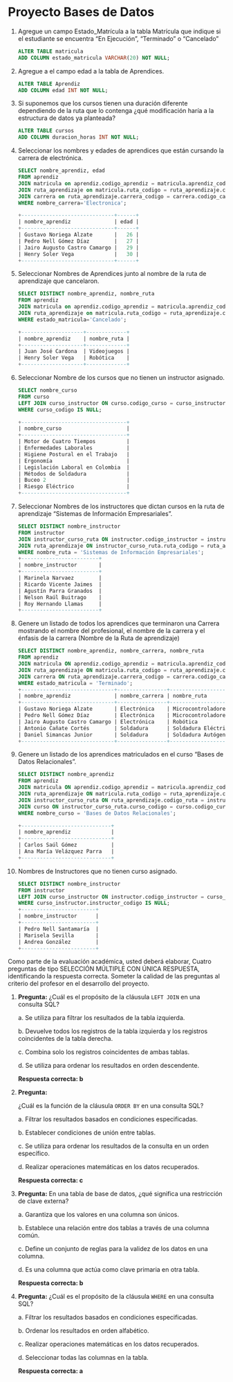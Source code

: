 # **Proyecto Bases de Datos** 

1. Agregue un campo Estado_Matrícula a la tabla Matrícula que indique si el estudiante se encuentra “En Ejecución”, “Terminado” o “Cancelado”

   ```sql
   ALTER TABLE matricula
   ADD COLUMN estado_matricula VARCHAR(20) NOT NULL;
   ```

2. Agregue a el campo edad a la tabla de Aprendices.

     ```sql
     ALTER TABLE Aprendiz 
     ADD COLUMN edad INT NOT NULL;
     ```

3. Si suponemos que los cursos tienen una duración diferente dependiendo de la ruta que lo contenga ¿qué modificación haría a la estructura de datos ya planteada?

     ```sql
     ALTER TABLE cursos
     ADD COLUMN duracion_horas INT NOT NULL;
     ```

4. Seleccionar los nombres y edades de aprendices que están cursando la carrera de electrónica.

     ```sql
     SELECT nombre_aprendiz, edad
     FROM aprendiz
     JOIN matricula on aprendiz.codigo_aprendiz = matricula.aprendiz_codigo
     JOIN ruta_aprendizaje on matricula.ruta_codigo = ruta_aprendizaje.codigo_ruta
     JOIN carrera on ruta_aprendizaje.carrera_codigo = carrera.codigo_carrera
     WHERE nombre_carrera='Electronica';
     
     +------------------------------+------+
     | nombre_aprendiz              | edad |
     +------------------------------+------+
     | Gustavo Noriega Alzate       |   26 |
     | Pedro Nell Gómez Díaz        |   27 |
     | Jairo Augusto Castro Camargo |   29 |
     | Henry Soler Vega             |   30 |
     +------------------------------+------+
     ```

5. Seleccionar Nombres de Aprendices junto al nombre de la ruta de aprendizaje que cancelaron.

     ```sql
     SELECT DISTINCT nombre_aprendiz, nombre_ruta
     FROM aprendiz
     JOIN matricula on aprendiz.codigo_aprendiz = matricula.aprendiz_codigo
     JOIN ruta_aprendizaje on matricula.ruta_codigo = ruta_aprendizaje.codigo_ruta
     WHERE estado_matricula='Cancelado';
     
     +--------------------+-------------+
     | nombre_aprendiz    | nombre_ruta |
     +--------------------+-------------+
     | Juan José Cardona  | Videojuegos |
     | Henry Soler Vega   | Robótica    |
     +--------------------+-------------+
     ```

6. Seleccionar Nombre de los cursos que no tienen un instructor asignado.

     ```sql
     SELECT nombre_curso
     FROM curso
     LEFT JOIN curso_instructor ON curso.codigo_curso = curso_instructor.curso_codigo
     WHERE curso_codigo IS NULL;
     
     +----------------------------------+
     | nombre_curso                     |
     +----------------------------------+
     | Motor de Cuatro Tiempos          |
     | Enfermedades Laborales           |
     | Higiene Postural en el Trabajo   |
     | Ergonomía                        |
     | Legislación Laboral en Colombia  |
     | Métodos de Soldadura             |
     | Buceo 2                          |
     | Riesgo Eléctrico                 |
     +----------------------------------+
     ```

7. Seleccionar Nombres de los instructores que dictan cursos en la ruta de aprendizaje “Sistemas de Información Empresariales”.

     ```sql
     SELECT DISTINCT nombre_instructor
     FROM instructor
     JOIN instructor_curso_ruta ON instructor.codigo_instructor = instructor_curso_ruta.instructor_codigo
     JOIN ruta_aprendizaje ON instructor_curso_ruta.ruta_codigo = ruta_aprendizaje.codigo_ruta
     WHERE nombre_ruta = 'Sistemas de Información Empresariales';
     +-------------------------+
     | nombre_instructor       |
     +-------------------------+
     | Marinela Narvaez        |
     | Ricardo Vicente Jaimes  |
     | Agustín Parra Granados  |
     | Nelson Raúl Buitrago    |
     | Roy Hernando Llamas     |
     +-------------------------+
     ```

8. Genere un listado de todos los aprendices que terminaron una Carrera mostrando el nombre del profesional, el nombre de la carrera y el énfasis de la carrera (Nombre de la Ruta de aprendizaje)

     ```sql
     SELECT DISTINCT nombre_aprendiz, nombre_carrera, nombre_ruta
     FROM aprendiz
     JOIN matricula ON aprendiz.codigo_aprendiz = matricula.aprendiz_codigo
     JOIN ruta_aprendizaje ON matricula.ruta_codigo = ruta_aprendizaje.codigo_ruta
     JOIN carrera ON ruta_aprendizaje.carrera_codigo = carrera.codigo_carrera
     WHERE estado_matricula = 'Terminado';
     +------------------------------+----------------+---------------------------------+
     | nombre_aprendiz              | nombre_carrera | nombre_ruta                     |
     +------------------------------+----------------+---------------------------------+
     | Gustavo Noriega Alzate       | Electrónica    | Microcontroladores              |
     | Pedro Nell Gómez Díaz        | Electrónica    | Microcontroladores              |
     | Jairo Augusto Castro Camargo | Electrónica    | Robótica                        |
     | Antonio Cañate Cortés        | Soldadura      | Soldadura Eléctrica Industrial  |
     | Daniel Simancas Junior       | Soldadura      | Soldadura Autógena Industrial   |
     +------------------------------+----------------+---------------------------------+
     ```

9. Genere un listado de los aprendices matriculados en el curso “Bases de Datos Relacionales”.

     ```sql
     SELECT DISTINCT nombre_aprendiz
     FROM aprendiz
     JOIN matricula ON aprendiz.codigo_aprendiz = matricula.aprendiz_codigo
     JOIN ruta_aprendizaje ON matricula.ruta_codigo = ruta_aprendizaje.codigo_ruta
     JOIN instructor_curso_ruta ON ruta_aprendizaje.codigo_ruta = instructor_curso_ruta.ruta_codigo
     JOIN curso ON instructor_curso_ruta.curso_codigo = curso.codigo_curso
     WHERE nombre_curso = 'Bases de Datos Relacionales';
     
     +-----------------------------+
     | nombre_aprendiz             |
     +-----------------------------+
     | Carlos Saúl Gómez           | 
     | Ana María Velázquez Parra   |
     +-----------------------------+
     ```

10. Nombres de Instructores que no tienen curso asignado.

    ```sql
    SELECT DISTINCT nombre_instructor
    FROM instructor
    LEFT JOIN curso_instructor ON instructor.codigo_instructor = curso_instructor.instructor_codigo
    WHERE curso_instructor.instructor_codigo IS NULL;
    +------------------------+
    | nombre_instructor      |
    +------------------------+
    | Pedro Nell Santamaría  |
    | Marisela Sevilla       |
    | Andrea González        |
    +------------------------+
    ```

Como parte de la evaluación académica, usted deberá elaborar, Cuatro preguntas de tipo SELECCIÓN MÚLTIPLE CON ÚNICA RESPUESTA, identificando la respuesta correcta. Someter la calidad de las preguntas al criterio del profesor en el desarrollo del proyecto.

1. **Pregunta:**
   ¿Cuál es el propósito de la cláusula `LEFT JOIN` en una consulta SQL?

   a. Se utiliza para filtrar los resultados de la tabla izquierda.

   b. Devuelve todos los registros de la tabla izquierda y los registros coincidentes de la tabla derecha.

   c. Combina solo los registros coincidentes de ambas tablas.

   d. Se utiliza para ordenar los resultados en orden descendente.

   **Respuesta correcta: b**

2. **Pregunta:**

   ¿Cuál es la función de la cláusula `ORDER BY` en una consulta SQL?

   a. Filtrar los resultados basados en condiciones especificadas.

   b. Establecer condiciones de unión entre tablas.

   c. Se utiliza para ordenar los resultados de la consulta en un orden específico.

   d. Realizar operaciones matemáticas en los datos recuperados.

   **Respuesta correcta: c**

3. **Pregunta:**
   En una tabla de base de datos, ¿qué significa una restricción de clave externa?

   a. Garantiza que los valores en una columna son únicos.

   b. Establece una relación entre dos tablas a través de una columna común.

   c. Define un conjunto de reglas para la validez de los datos en una columna.

   d. Es una columna que actúa como clave primaria en otra tabla.

   **Respuesta correcta: b**

4. **Pregunta:**
   ¿Cuál es el propósito de la cláusula `WHERE` en una consulta SQL?

   a. Filtrar los resultados basados en condiciones especificadas.

   b. Ordenar los resultados en orden alfabético.

   c. Realizar operaciones matemáticas en los datos recuperados.

   d. Seleccionar todas las columnas en la tabla.

   **Respuesta correcta: a**
